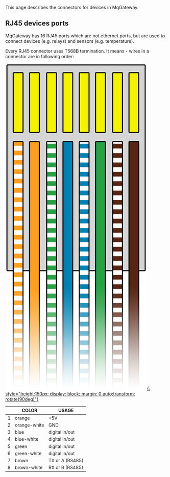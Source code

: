 This page describes the connectors for devices in MqGateway. 

## RJ45 devices ports

MqGateway has 16 RJ45 ports which are not ethernet ports, but are used to connect devices (e.g. relays) and sensors (e.g. temperature). 

Every RJ45 connector uses T568B termination. It means - wires in a connector are in following order:

[![cable termination](images/T568B.png){: style="height:150px; display: block; margin: 0 auto;transform: rotate(90deg)"}](images/T568B.png)


|   | COLOR        | USAGE          |
|---| ------------ | -------------- |
| 1 | orange       | +5V            |
| 2 | orange-white | GND            |
| 3 | blue         | digital in/out |
| 4 | blue-white   | digital in/out |
| 5 | green        | digital in/out |
| 6 | green-white  | digital in/out |
| 7 | brown        | TX or A (RS485)|
| 8 | brown-white  | RX or B (RS485)|
